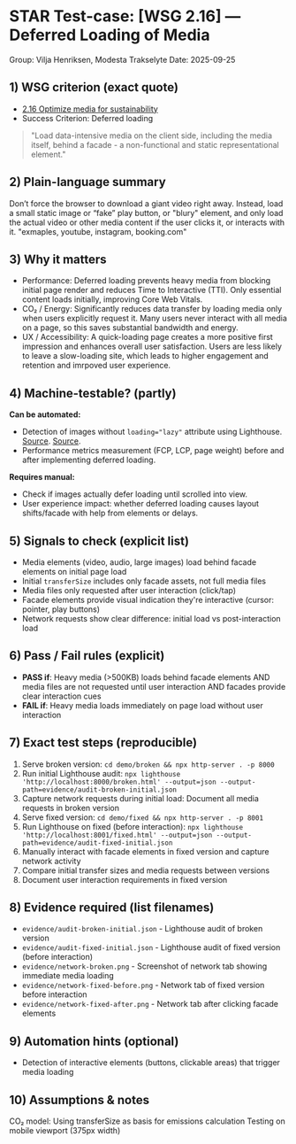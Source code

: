# STAR Test-case: [WSG 2.16] — Deferred Loading of Media

Group: Vilja Henriksen, Modesta Trakselyte
Date: 2025-09-25

## 1) WSG criterion (exact quote)
- [2.16 Optimize media for sustainability](https://w3c.github.io/sustainableweb-wsg/#optimize-media-for-sustainability)
- Success Criterion: Deferred loading
> "Load data-intensive media on the client side, including the media itself, behind a facade - a non-functional and static representational element."

## 2) Plain-language summary
Don’t force the browser to download a giant video right away. Instead, load a small static image or “fake” play button, or "blury" element, and only load the actual video or other media content if the user clicks it, or interacts with it. "exmaples, youtube, instagram, booking.com"

## 3) Why it matters
- Performance: Deferred loading prevents heavy media from blocking initial page render and reduces Time to Interactive (TTI). Only essential content loads initially, improving Core Web Vitals.
- CO₂ / Energy: Significantly reduces data transfer by loading media only when users explicitly request it. Many users never interact with all media on a page, so this saves substantial bandwidth and energy.
- UX / Accessibility: A quick-loading page creates a more positive first impression and enhances overall user satisfaction. Users are less likely to leave a slow-loading site, which leads to higher engagement and retention and imrpoved user experience. 


## 4) Machine-testable? (partly)
**Can be automated:**
- Detection of images without `loading="lazy"` attribute using Lighthouse. [Source](https://web.dev/articles/browser-level-image-lazy-loading). [Source](https://developer.mozilla.org/en-US/docs/Web/Performance/Guides/Lazy_loading#images_and_iframes).
- Performance metrics measurement (FCP, LCP, page weight) before and after implementing deferred loading.

**Requires manual:**
- Check if images actually defer loading until scrolled into view.
- User experience impact: whether deferred loading causes layout shifts/facade with help from elements or delays.

## 5) Signals to check (explicit list)
- Media elements (video, audio, large images) load behind facade elements on initial page load
- Initial `transferSize` includes only facade assets, not full media files
- Media files only requested after user interaction (click/tap)
- Facade elements provide visual indication they're interactive (cursor: pointer, play buttons)
- Network requests show clear difference: initial load vs post-interaction load

## 6) Pass / Fail rules (explicit)
- **PASS if**: Heavy media (>500KB) loads behind facade elements AND media files are not requested until user interaction AND facades provide clear interaction cues
- **FAIL if**: Heavy media loads immediately on page load without user interaction

## 7) Exact test steps (reproducible)
1. Serve broken version: `cd demo/broken && npx http-server . -p 8000`
2. Run initial Lighthouse audit: `npx lighthouse 'http://localhost:8000/broken.html' --output=json --output-path=evidence/audit-broken-initial.json`
3. Capture network requests during initial load: Document all media requests in broken version
4. Serve fixed version: `cd demo/fixed && npx http-server . -p 8001` 
5. Run Lighthouse on fixed (before interaction): `npx lighthouse 'http://localhost:8001/fixed.html' --output=json --output-path=evidence/audit-fixed-initial.json`
6. Manually interact with facade elements in fixed version and capture network activity
7. Compare initial transfer sizes and media requests between versions
8. Document user interaction requirements in fixed version

## 8) Evidence required (list filenames)
- `evidence/audit-broken-initial.json` - Lighthouse audit of broken version
- `evidence/audit-fixed-initial.json` - Lighthouse audit of fixed version (before interaction)
- `evidence/network-broken.png` - Screenshot of network tab showing immediate media loading
- `evidence/network-fixed-before.png` - Network tab of fixed version before interaction
- `evidence/network-fixed-after.png` - Network tab after clicking facade elements


## 9) Automation hints (optional)
- Detection of interactive elements (buttons, clickable areas) that trigger media loading

## 10) Assumptions & notes
CO₂ model: Using transferSize as basis for emissions calculation
Testing on mobile viewport (375px width)


